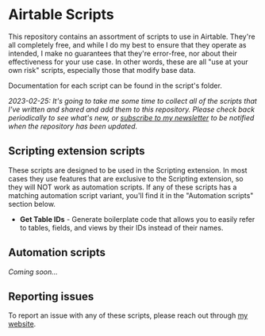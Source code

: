 # Airtable Scripts

This repository contains an assortment of scripts to use in Airtable. They're all completely free,
and while I do my best to ensure that they operate as intended, I make no guarantees that they're
error-free, nor about their effectiveness for your use case. In other words, these are all
"use at your own risk" scripts, especially those that modify base data.

Documentation for each script can be found in the script's folder.

*2023-02-25: It's going to take me some time to collect all of the scripts that I've written and shared
and add them to this repository. Please check back periodically to see what's new, or [subscribe
to my newsletter](https://airtable.com/shr4mckEBKVZtsw2T) to be notified when the repository
has been updated.*

## Scripting extension scripts

These scripts are designed to be used in the Scripting extension. In most cases they use features
that are exclusive to the Scripting extension, so they will NOT work as automation scripts. If any
of these scripts has a matching automation script variant, you'll find it in the "Automation scripts"
section below.

* **Get Table IDs** - Generate boilerplate code that allows you to easily refer to tables, fields,
and views by their IDs instead of their names.

## Automation scripts

*Coming soon...*

## Reporting issues

To report an issue with any of these scripts, please reach out through [my website](http://allaboutthatbase.tips).
